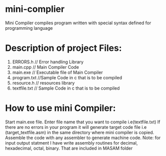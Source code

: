 # mini-complier
Mini Compiler compiles program written with special syntax defined for programming language

# Description of project Files: 
 1. ERRORS.h     // Error handling Library
 2. main.cpp        // Main Compiler Code
 3. main.exe        // Executable file of Main Compiler
 4. program.txt     //Sample Code in c that is to be compiled
 5. resource.h      // resources library
 6. textfile.txt         // Sample Code in c that is to be compiled

# How to use mini Compiler:
Start main.exe file.
Enter file name that you want to compile i.e(textfile.txt)
If there are no  errors in your program it will generate target code file i.e (target_textfile.asm) in the same  directory where mini compiler  is copied.
Assemble the code with any assembler to  generate machine code. 
Note: for input output statment I have  write assembly  routines  for decimal, hexadecimal, octal, binary. That are included in MASAM folder
